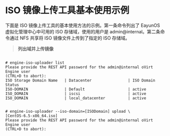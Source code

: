 # ISO 镜像上传工具基本使用示例

下面是 ISO 镜像上传工具的基本使用方法的示例。第一条命令列出了 EayunOS 虚拟化管理中心中可用的 ISO 存储域，使用的用户是 admin@internal。第二条命令通过 NFS 共享将 ISO 镜像文件上传到了指定的 ISO 存储域。

>**列出域并上传镜像**

>```
    # engine-iso-uploader list
    Please provide the REST API password for the admin@internal oVirt Engine user
    (CTRL+D to abort):
    ISO Storage Domain Name   | Datacenter                | ISO Domain Status
    ISO-DOMAIN                | Default                   | active
    ISO_DOMAIN                | iscsi                     | active
    ISO_DOMAIN                | local_datacenter          | active
```
```
    # engine-iso-uploader --iso-domain=[ISODomain] upload \
    [CentOS-6.5-x86_64.iso]
    Please provide the REST API password for the admin@internal oVirt Engine user
    (CTRL+D to abort):
```

